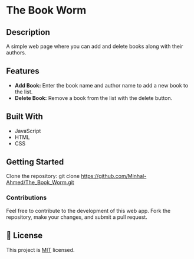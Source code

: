 # The Book Worm


## Description

A simple web page where you can add and delete books along with their authors.


## Features

- **Add Book:** Enter the book name and author name to add a new book to the list.
- **Delete Book:** Remove a book from the list with the delete button.


## Built With

- JavaScript
- HTML
- CSS


## Getting Started

Clone the repository:
   git clone https://github.com/Minhal-Ahmed/The_Book_Worm.git

### Contributions
Feel free to contribute to the development of this web app. Fork the repository, make your changes, and submit a pull request.


## 📝 License

This project is [MIT](./LICENSE) licensed.

